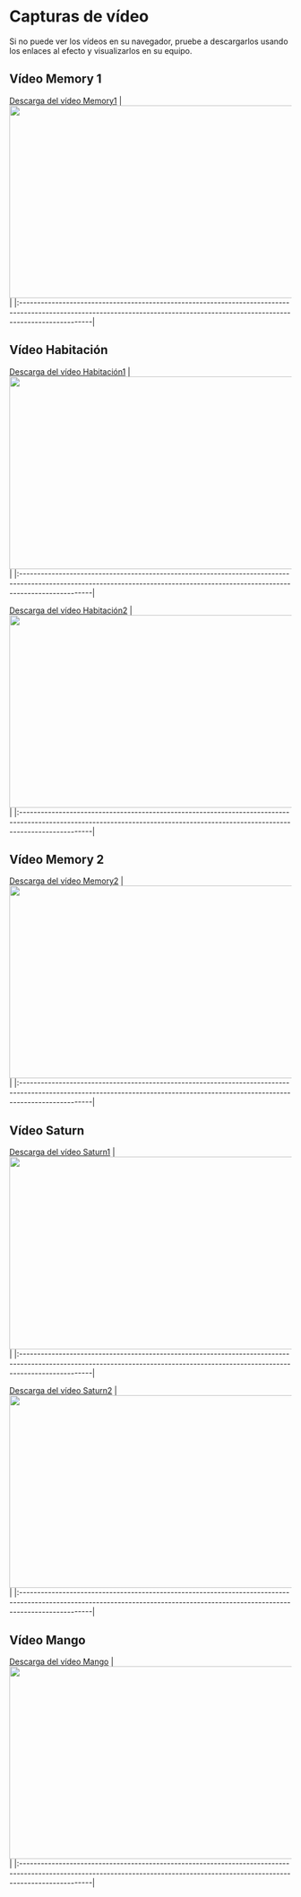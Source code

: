 # Capturas de vídeo #

Si no puede ver los vídeos en su navegador, pruebe a descargarlos usando los enlaces al efecto y visualizarlos en su equipo.

## Vídeo Memory 1 ##
[Descarga del vídeo Memory1](https://daifceale.googlecode.com/files/Memory.mp4)
|<a href='http://www.youtube.com/watch?feature=player_embedded&v=PpbqLp5_2Gg' target='_blank'><img src='http://img.youtube.com/vi/PpbqLp5_2Gg/0.jpg' width='700' height=344 /></a>|
|:--------------------------------------------------------------------------------------------------------------------------------------------------------------------------------|

## Vídeo Habitación ##
[Descarga del vídeo Habitación1](https://daifceale.googlecode.com/files/Hidden.mp4)
|<a href='http://www.youtube.com/watch?feature=player_embedded&v=by0hXsl2Lfk' target='_blank'><img src='http://img.youtube.com/vi/by0hXsl2Lfk/0.jpg' width='700' height=344 /></a>|
|:--------------------------------------------------------------------------------------------------------------------------------------------------------------------------------|

[Descarga del vídeo Habitación2](https://daifceale.googlecode.com/files/HiddenRoom2.avi)
|<a href='http://www.youtube.com/watch?feature=player_embedded&v=Bwi8xiw0LE8' target='_blank'><img src='http://img.youtube.com/vi/Bwi8xiw0LE8/0.jpg' width='700' height=344 /></a>|
|:--------------------------------------------------------------------------------------------------------------------------------------------------------------------------------|

## Vídeo Memory 2 ##
[Descarga del vídeo Memory2](https://daifceale.googlecode.com/files/MemorySaturn.mp4)
|<a href='http://www.youtube.com/watch?feature=player_embedded&v=bDFDatWUZrI' target='_blank'><img src='http://img.youtube.com/vi/bDFDatWUZrI/0.jpg' width='700' height=344 /></a>|
|:--------------------------------------------------------------------------------------------------------------------------------------------------------------------------------|

## Vídeo Saturn ##
[Descarga del vídeo Saturn1](https://daifceale.googlecode.com/files/Saturn.mp4)
|<a href='http://www.youtube.com/watch?feature=player_embedded&v=DcSeZAeYu3Y' target='_blank'><img src='http://img.youtube.com/vi/DcSeZAeYu3Y/0.jpg' width='700' height=344 /></a>|
|:--------------------------------------------------------------------------------------------------------------------------------------------------------------------------------|

[Descarga del vídeo Saturn2](https://daifceale.googlecode.com/files/VideoSaturnConAudio.avi)
|<a href='http://www.youtube.com/watch?feature=player_embedded&v=L8oVXz2-iB8' target='_blank'><img src='http://img.youtube.com/vi/L8oVXz2-iB8/0.jpg' width='700' height=344 /></a>|
|:--------------------------------------------------------------------------------------------------------------------------------------------------------------------------------|

## Vídeo Mango ##
[Descarga del vídeo Mango](https://daifceale.googlecode.com/files/MangoComercios.mp4)
|<a href='http://www.youtube.com/watch?feature=player_embedded&v=YlGVbP0jJXY' target='_blank'><img src='http://img.youtube.com/vi/YlGVbP0jJXY/0.jpg' width='700' height=344 /></a>|
|:--------------------------------------------------------------------------------------------------------------------------------------------------------------------------------|